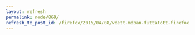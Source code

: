 ```yaml
---
layout: refresh
permalink: node/869/
refresh_to_post_id: /firefox/2015/04/08/vdett-mdban-futtatott-firefox
---
```

